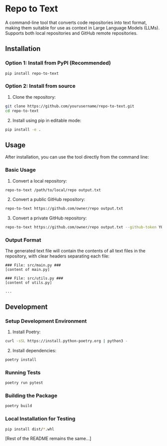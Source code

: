 # Repo to Text

A command-line tool that converts code repositories into text format, making them suitable for use as context in Large Language Models (LLMs). Supports both local repositories and GitHub remote repositories.

## Installation

### Option 1: Install from PyPI (Recommended)

```bash
pip install repo-to-text
```

### Option 2: Install from source

1. Clone the repository:
```bash
git clone https://github.com/yourusername/repo-to-text.git
cd repo-to-text
```

2. Install using pip in editable mode:
```bash
pip install -e .
```

## Usage

After installation, you can use the tool directly from the command line:

### Basic Usage

1. Convert a local repository:
```bash
repo-to-text /path/to/local/repo output.txt
```

2. Convert a public GitHub repository:
```bash
repo-to-text https://github.com/owner/repo output.txt
```

3. Convert a private GitHub repository:
```bash
repo-to-text https://github.com/owner/repo output.txt --github-token YOUR_GITHUB_TOKEN
```

### Output Format

The generated text file will contain the contents of all text files in the repository, with clear headers separating each file:

```
### File: src/main.py ###
[content of main.py]

### File: src/utils.py ###
[content of utils.py]

...
```

## Development

### Setup Development Environment

1. Install Poetry:
```bash
curl -sSL https://install.python-poetry.org | python3 -
```

2. Install dependencies:
```bash
poetry install
```

### Running Tests

```bash
poetry run pytest
```

### Building the Package

```bash
poetry build
```

### Local Installation for Testing

```bash
pip install dist/*.whl
```

[Rest of the README remains the same...]